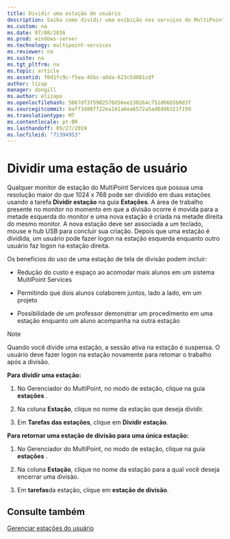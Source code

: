 ```yaml
---
title: Dividir uma estação de usuário
description: Saiba como dividir uma exibição nos serviços do MultiPoint para que dois usuários possam usar a mesma estação
ms.custom: na
ms.date: 07/08/2016
ms.prod: windows-server
ms.technology: multipoint-services
ms.reviewer: na
ms.suite: na
ms.tgt_pltfrm: na
ms.topic: article
ms.assetid: f0d1fc9c-f5ea-45bc-a8da-623c5d081cdf
author: lizap
manager: dongill
ms.author: elizapo
ms.openlocfilehash: 5067df3f5902570d56ee130264c751d66b5b0d3f
ms.sourcegitcommit: 6aff3d88ff22ea141a6ea6572a5ad8dd6321f199
ms.translationtype: MT
ms.contentlocale: pt-BR
ms.lasthandoff: 09/27/2019
ms.locfileid: "71394953"
---
```

# <a name="split-a-user-station"></a>Dividir uma estação de usuário
Qualquer monitor de estação do MultiPoint Services que possua uma resolução maior do que 1024 x 768 pode ser dividido em duas estações usando a tarefa **Dividir estação** na guia **Estações**. A área de trabalho presente no monitor no momento em que a divisão ocorre é movida para a metade esquerda do monitor e uma nova estação é criada na metade direita do mesmo monitor. A nova estação deve ser associada a um teclado, mouse e hub USB para concluir sua criação. Depois que uma estação é dividida, um usuário pode fazer logon na estação esquerda enquanto outro usuário faz logon na estação direita.  
  
Os benefícios do uso de uma estação de tela de divisão podem incluir:  
  
-   Redução do custo e espaço ao acomodar mais alunos em um sistema MultiPoint Services  
  
-   Permitindo que dois alunos colaborem juntos, lado a lado, em um projeto  
  
-   Possibilidade de um professor demonstrar um procedimento em uma estação enquanto um aluno acompanha na outra estação  
   
> [!NOTE]  
> Quando você divide uma estação, a sessão ativa na estação é suspensa. O usuário deve fazer logon na estação novamente para retomar o trabalho após a divisão.  
  
**Para dividir uma estação:**  
  
1.  No Gerenciador do MultiPoint, no modo de estação, clique na guia **estações** .  
  
2.  Na coluna **Estação**, clique no nome da estação que deseja dividir.  
  
3.  Em **Tarefas das estações**, clique em **Dividir estação**.  
  
**Para retornar uma estação de divisão para uma única estação:**  
  
1.  No Gerenciador do MultiPoint, no modo de estação, clique na guia **estações** .  
  
2.  Na coluna **Estação**, clique no nome da estação para a qual você deseja encerrar uma divisão.  
  
3.  Em **tarefas**da estação, clique em **estação de divisão**.  
  
## <a name="see-also"></a>Consulte também  
[Gerenciar estações do usuário](Manage-User-Stations.md)